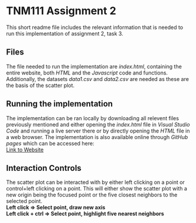 # TNM111 Assignment 2
This short readme file includes the relevant information that is needed to run this implementation of assignment 2, task 3.

## Files
The file needed to run the implementation are _index.html_, containing the entire website, both _HTML_ and the _Javascript_ code and functions. Additionally, the datasets _data1.csv_ and _data2.csv_ are needed as these are the basis of the scatter plot.

## Running the implementation
The implementation can be ran locally by downloading all relevent files previously mentioned and either opening the _index.html_ file in _Visual Studio Code_ and running a live server there or by directly opening the _HTML_ file in a web browser. The implementation is also available online through _GitHub pages_ which can be accessed here:\
[Link to Website](https://koksilasten.github.io/TNM111-InfoVis/)


## Interaction Controls
The scatter plot can be interacted with by either left clicking on a point or control+left clicking on a point. This will either show the scatter plot with a new origin being the focused point or the five closest neighbors to the selected point.\
**Left click => Select point, draw new axis**\
**Left click + ctrl => Select point, highlight five nearest neighbors**

